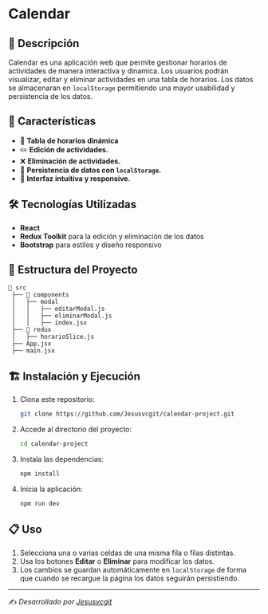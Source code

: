 # Calendar

## 📌 Descripción
Calendar es una aplicación web que permite gestionar horarios de actividades de manera interactiva y dinamica. Los usuarios podrán visualizar, editar y eliminar actividades en una tabla de horarios. Los datos se almacenaran en `localStorage` permitiendo una mayor usabilidad y persistencia de los datos.

## 🚀 Características
- 📅 **Tabla de horarios dinámica**
- ✏️ **Edición de actividades.**
- ❌ **Eliminación de actividades.**
- 💾 **Persistencia de datos con `localStorage`.**
- 🎨 **Interfaz intuitiva y responsive.**

## 🛠️ Tecnologías Utilizadas
- **React**
- **Redux Toolkit** para la edición y eliminación de los datos
- **Bootstrap** para estilos y diseño responsivo

## 📂 Estructura del Proyecto
```
📂 src
 ├── 📂 components
 │   ├── modal
 │   │   ├── editarModal.js
 │   │   ├── eliminarModal.js
 │   │   ├── index.jsx
 ├── 📂 redux
 │   ├── horarioSlice.js
 ├── App.jsx
 ├── main.jsx
```

## 🏗️ Instalación y Ejecución
1. Clona este repositorio:
   ```bash
   git clone https://github.com/Jesusvcgit/calendar-project.git
   ```
2. Accede al directorio del proyecto:
   ```bash
   cd calendar-project
   ```
3. Instala las dependencias:
   ```bash
   npm install
   ```
4. Inicia la aplicación:
   ```bash
   npm run dev
   ```

## 📋 Uso
1. Selecciona una o varias celdas de una misma fila o filas distintas.
2. Usa los botones **Editar** o **Eliminar** para modificar los datos.
3. Los cambios se guardan automáticamente en `localStorage` de forma que cuando se recargue la página los datos seguirán persistiendo.

---
✍️ _Desarrollado por [Jesusvcgit](https://github.com/Jesusvcgit)_

